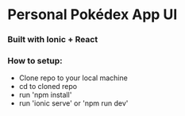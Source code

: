 # Personal Pokédex App UI

### Built with Ionic + React

### How to setup:

- Clone repo to your local machine
- cd to cloned repo
- run 'npm install'
- run 'ionic serve' or 'npm run dev'
